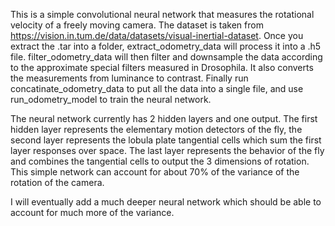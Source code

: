 This is a simple convolutional neural network that measures the rotational velocity of a freely moving camera. The dataset is taken from https://vision.in.tum.de/data/datasets/visual-inertial-dataset. Once you extract the .tar into a folder, extract_odometry_data will process it into a .h5 file. filter_odometry_data will then filter and downsample the data according to the approximate special filters measured in Drosophila. It also converts the measurements from luminance to contrast. Finally run concatinate_odometry_data to put all the data into a single file, and use run_odometry_model to train the neural network.

The neural network currently has 2 hidden layers and one output. The first hidden layer represents the elementary motion detectors of the fly, the second layer represents the lobula plate tangential cells which sum the first layer responses over space. The last layer represents the behavior of the fly and combines the tangential cells to output the 3 dimensions of rotation. This simple network can account for about 70% of the variance of the rotation of the camera.

I will eventually add a much deeper neural network which should be able to account for much more of the variance.
